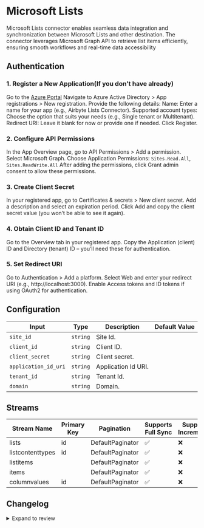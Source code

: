 # Microsoft Lists
Microsoft Lists connector enables seamless data integration and synchronization between Microsoft Lists and other destination. The connector leverages Microsoft Graph API to retrieve list items efficiently, ensuring smooth workflows and real-time data accessibility

## Authentication

  ### 1. Register a New Application(If you don't have already)
  Go to the [Azure Portal](https://portal.azure.com)
  Navigate to Azure Active Directory > App registrations > New registration.
  Provide the following details:
  Name: Enter a name for your app (e.g., Airbyte Lists Connector).
  Supported account types: Choose the option that suits your needs (e.g., Single tenant or Multitenant).
  Redirect URI: Leave it blank for now or provide one if needed.
  Click Register.

  ### 2. Configure API Permissions
  In the App Overview page, go to API Permissions > Add a permission.
  Select Microsoft Graph.
  Choose  Application Permissions:
  `Sites.Read.All`,
 ` Sites.ReadWrite.All`
  After adding the permissions, click Grant admin consent to allow these permissions.

  ### 3. Create Client Secret
  In your registered app, go to Certificates & secrets > New client secret.
  Add a description and select an expiration period.
  Click Add and copy the client secret value (you won’t be able to see it again).

  ### 4. Obtain Client ID and Tenant ID
  Go to the Overview tab in your registered app.
  Copy the Application (client) ID and Directory (tenant) ID – you’ll need these for authentication.

  ### 5. Set Redirect URI 
  Go to Authentication > Add a platform.
  Select Web and enter your redirect URI (e.g., http://localhost:3000).
  Enable Access tokens and ID tokens if using OAuth2 for authentication.

## Configuration

| Input | Type | Description | Default Value |
|-------|------|-------------|---------------|
| `site_id` | `string` | Site Id.  |  |
| `client_id` | `string` | Client ID.  |  |
| `client_secret` | `string` | Client secret.  |  |
| `application_id_uri` | `string` | Application Id URI.  |  |
| `tenant_id` | `string` | Tenant Id.  |  |
| `domain` | `string` | Domain.  |  |

## Streams
| Stream Name | Primary Key | Pagination | Supports Full Sync | Supports Incremental |
|-------------|-------------|------------|---------------------|----------------------|
| lists | id | DefaultPaginator | ✅ |  ❌  |
| listcontenttypes | id | DefaultPaginator | ✅ |  ❌  |
| listitems |  | DefaultPaginator | ✅ |  ❌  |
| items |  | DefaultPaginator | ✅ |  ❌  |
| columnvalues | id | DefaultPaginator | ✅ |  ❌  |

## Changelog

<details>
  <summary>Expand to review</summary>

| Version          | Date              | Pull Request | Subject        |
|------------------|-------------------|--------------|----------------|
| 0.0.35 | 2025-07-21 | [63371](https://github.com/airbytehq/airbyte/pull/63371) | Update connector icon |
| 0.0.34 | 2025-07-19 | [63444](https://github.com/airbytehq/airbyte/pull/63444) | Update dependencies |
| 0.0.33 | 2025-07-12 | [63217](https://github.com/airbytehq/airbyte/pull/63217) | Update dependencies |
| 0.0.32 | 2025-07-05 | [62657](https://github.com/airbytehq/airbyte/pull/62657) | Update dependencies |
| 0.0.31 | 2025-06-28 | [62382](https://github.com/airbytehq/airbyte/pull/62382) | Update dependencies |
| 0.0.30 | 2025-06-21 | [61930](https://github.com/airbytehq/airbyte/pull/61930) | Update dependencies |
| 0.0.29 | 2025-06-14 | [61065](https://github.com/airbytehq/airbyte/pull/61065) | Update dependencies |
| 0.0.28 | 2025-05-24 | [60444](https://github.com/airbytehq/airbyte/pull/60444) | Update dependencies |
| 0.0.27 | 2025-05-10 | [60125](https://github.com/airbytehq/airbyte/pull/60125) | Update dependencies |
| 0.0.26 | 2025-05-04 | [59520](https://github.com/airbytehq/airbyte/pull/59520) | Update dependencies |
| 0.0.25 | 2025-04-26 | [58756](https://github.com/airbytehq/airbyte/pull/58756) | Update dependencies |
| 0.0.24 | 2025-04-30 | [58575](https://github.com/airbytehq/airbyte/pull/58575) | Fix ListItems and ColumnValues streams |
| 0.0.23 | 2025-04-19 | [58521](https://github.com/airbytehq/airbyte/pull/58521) | Update dependencies |
| 0.0.22 | 2025-04-12 | [57861](https://github.com/airbytehq/airbyte/pull/57861) | Update dependencies |
| 0.0.21 | 2025-04-05 | [57042](https://github.com/airbytehq/airbyte/pull/57042) | Update dependencies |
| 0.0.20 | 2025-03-29 | [56713](https://github.com/airbytehq/airbyte/pull/56713) | Update dependencies |
| 0.0.19 | 2025-03-22 | [56074](https://github.com/airbytehq/airbyte/pull/56074) | Update dependencies |
| 0.0.18 | 2025-03-08 | [55445](https://github.com/airbytehq/airbyte/pull/55445) | Update dependencies |
| 0.0.17 | 2025-03-01 | [54817](https://github.com/airbytehq/airbyte/pull/54817) | Update dependencies |
| 0.0.16 | 2025-02-22 | [54329](https://github.com/airbytehq/airbyte/pull/54329) | Update dependencies |
| 0.0.15 | 2025-02-15 | [53848](https://github.com/airbytehq/airbyte/pull/53848) | Update dependencies |
| 0.0.14 | 2025-02-08 | [53285](https://github.com/airbytehq/airbyte/pull/53285) | Update dependencies |
| 0.0.13 | 2025-02-01 | [52753](https://github.com/airbytehq/airbyte/pull/52753) | Update dependencies |
| 0.0.12 | 2025-01-25 | [52249](https://github.com/airbytehq/airbyte/pull/52249) | Update dependencies |
| 0.0.11 | 2025-01-18 | [51824](https://github.com/airbytehq/airbyte/pull/51824) | Update dependencies |
| 0.0.10 | 2025-01-11 | [51148](https://github.com/airbytehq/airbyte/pull/51148) | Update dependencies |
| 0.0.9 | 2024-12-28 | [50613](https://github.com/airbytehq/airbyte/pull/50613) | Update dependencies |
| 0.0.8 | 2024-12-21 | [50117](https://github.com/airbytehq/airbyte/pull/50117) | Update dependencies |
| 0.0.7 | 2024-12-14 | [49598](https://github.com/airbytehq/airbyte/pull/49598) | Update dependencies |
| 0.0.6 | 2024-12-12 | [49229](https://github.com/airbytehq/airbyte/pull/49229) | Update dependencies |
| 0.0.5 | 2024-12-11 | [48952](https://github.com/airbytehq/airbyte/pull/48952) | Starting with this version, the Docker image is now rootless. Please note that this and future versions will not be compatible with Airbyte versions earlier than 0.64 |
| 0.0.4 | 2024-11-04 | [48202](https://github.com/airbytehq/airbyte/pull/48202) | Update dependencies |
| 0.0.3 | 2024-10-29 | [47925](https://github.com/airbytehq/airbyte/pull/47925) | Update dependencies |
| 0.0.2 | 2024-10-28 | [47544](https://github.com/airbytehq/airbyte/pull/47544) | Update dependencies |
| 0.0.1 | 2024-10-18 | | Initial release by [@bishalbera](https://github.com/bishalbera) via Connector Builder |

</details>
